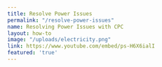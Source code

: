 ```yaml
---
title: Resolve Power Issues
permalink: "/resolve-power-issues"
name: Resolving Power Issues with CPC
layout: how-to
image: "/uploads/electricity.png"
link: https://www.youtube.com/embed/ps-H6X6ialI
featured: 'true'
---
```


